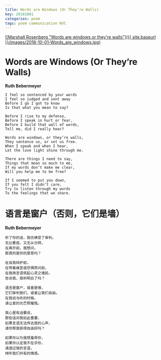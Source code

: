```yaml
---
title: Words are Windows (Or They’re Walls)
key: 20181001
categories: poem
tags: poem communication NVC
---
```


[![Marshall Rosenberg "Words are windows or they're walls"]({{ site.baseurl }}/images/2018-10-01-Words_are_windows.jpg)](https://www.youtube.com/watch?v=VEeYd4DQH78)

<!--more-->

# Words are Windows (Or They’re Walls)

**Ruth Bebermeyer**

	I feel so sentenced by your words
	I feel so judged and sent away
	Before I go I got to know
	Is that what you mean to say?

	Before I rise to my defense,
	Before I speak in hurt or fear,
	Before I build that wall of words,
	Tell me, did I really hear?

	Words are windows, or they’re walls,
	They sentence us, or set us free.
	When I speak and when I hear,
	Let the love light shine through me.

	There are things I need to say,
	Things that mean so much to me,
	If my words don’t make me clear,
	Will you help me to be free?

	If I seemed to put you down,
	If you felt I didn’t care,
	Try to listen through my words
	To the feelings that we share.

# 语言是窗户（否则，它们是墙）

**Ruth Bebermeyer**

	听了你的话，我仿佛受了审判，
	无比委屈，又无从分辨，
	在离开前，我想问，
	那真的是你的意思吗？

	在自我辩护前，
	在带着痛苦或恐惧质问前，
	在我用言语筑起心灵之墙前，
	告诉我，我听明白了吗？

	语言是窗户，或者是墙，
	它们审判我们，或者让我们自由。
	在我说与听的时候，
	请让爱的光芒照耀我。

	我心里有话要说，
	那些话对我如此重要，
	如果言语无法传达我的心声，
	请你帮我获得自由好吗？

	如果你以为我想羞辱你，
	如果你认定我不在乎你，
	请透过我的言语，
	倾听我们共有的情感。